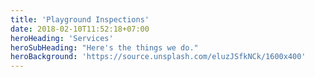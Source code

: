 ```yaml
---
title: 'Playground Inspections'
date: 2018-02-10T11:52:18+07:00
heroHeading: 'Services'
heroSubHeading: "Here's the things we do."
heroBackground: 'https://source.unsplash.com/eluzJSfkNCk/1600x400'
---
```

